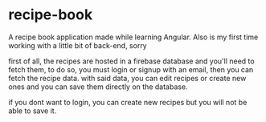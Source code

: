 # recipe-book
A recipe book application made while learning Angular. Also is my first time working with a little bit of back-end, sorry

first of all, the recipes are hosted in a firebase database and you'll need to fetch them, to do so, you must login or signup with an email, then you can fetch the recipe data. 
with said data, you can edit recipes or create new ones and you can save them directly on the database.

if you dont want to login, you can create new recipes but you will not be able to save it.
